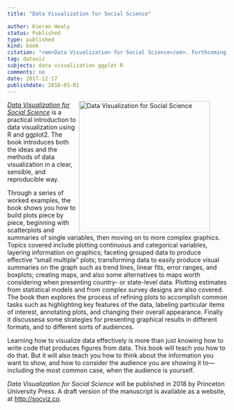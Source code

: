 ```yaml
---
title: "Data Visualization for Social Science"

author: Kieran Healy
status: Published
type: published
kind: book
citation: "<em>Data Visualization for Social Science</em>. Forthcoming. Princeton University Press."
tag: dataviz
subjects: data visualization ggplot R
comments: no
date: 2017-12-17
publishdate: 2018-01-01
---
```

<p><figure><img class="lbg" src="http://kieranhealy.org/files/misc/dv-cover-sm2.png" align="right" width=300px alt="Data Visualization for Social Science"></figure><em><a href="http://socviz.co">Data Visualization for Social Science</a></em> is a practical introduction to data visualization using R and ggplot2. The book introduces both the ideas and the methods of data visualization in a clear, sensible, and reproducible way. 

Through a series of worked examples, the book shows you how to build plots piece by piece, beginning with scatterplots and summaries of single variables, then moving on to more complex graphics. Topics covered include plotting continuous and categorical variables, layering information on graphics; faceting grouped data to produce effective “small multiple” plots; transforming data to easily produce visual summaries on the graph such as trend lines, linear fits, error ranges, and boxplots; creating maps, and also some alternatives to maps worth considering when presenting country- or state-level data. Plotting estimates from statistical models and from complex survey designs are also covered. The book then explores the process of refining plots to accomplish common tasks such as highlighting key features of the data, labeling particular items of interest, annotating plots, and changing their overall appearance. Finally it discussesa some strategies for presenting graphical results in different formats, and to different sorts of audiences.

Learning how to visualize data effectively is more than just knowing how to write code that produces figures from data. This book will teach you how to do that. But it will also teach you how to think about the information you want to show, and how to consider the audience you are showing it to—including the most common case, when the audience is yourself.

<em>Data Visualization for Social Science</em> will be published in 2018 by Princeton University Press. A draft version of the manuscript is available as a website, at <http://socviz.co>.
